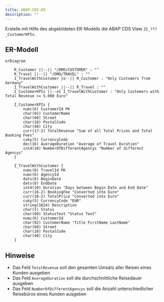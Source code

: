 ```yaml
---
title: ABAP-CDS-05
description: ""
---
```


Erstelle mit Hilfe des abgebildeten ER-Modells die ABAP CDS View `ZI_???_CustomerKPIs`.

## ER-Modell

```mermaid
erDiagram

    R_Customer ||--|| "/DMO/CUSTOMER" : ""
    R_Travel ||--|| "/DMO/TRAVEL" : ""
    I_TravelWithCustomer }o--|| R_Customer : "Only Customers from Germany"
    I_TravelWithCustomer ||--|| R_Travel : ""
    I_CustomerKPIs ||--o{ I_TravelWithCustomer : "Only Customers with Total Revenue >= 5.000 Euro"

    I_CustomerKPIs {
        numc(6) CustomerId PK
        char(92) CustomerName
        char(60) Street
        char(10) PostalCode
        char(40) City
        curr(17-2) TotalRevenue "Sum of all Total Prices and Total Booking Fees"
        cuky(5) CurrencyCode
        dec(16) AverageDuration "Average of Travel Duration"
        int4(10) NumberOfDifferentAgencys "Number of different Agencys"
    }

    I_TravelWithCustomer {
        numc(8) TravelId PK
        numc(6) AgencyId
        dats(8) BeginDate
        dats(8) EndDate
        int4(10) Duration "Days between Begin Date and End Date"
        curr(16-2) BookingFee "Converted into Euro"
        curr(16-2) TotalPrice "Converted into Euro"
        cuky(5) CurrencyCode "EUR"
        string(1024) Description
        char(1) Status
        char(60) StatusText "Status Text"
        numc(6) CustomerId
        char(92) CustomerName "Title FirstName LastName"
        char(60) Street
        char(10) PostalCode
        char(40) City
    }
```

## Hinweise

- Das Feld `TotalRevenue` soll den gesamten Umsatz aller Reisen eines Kunden ausgeben
- Das Feld `AverageDuration` soll die durchschnittliche Reisedauer ausgeben
- Das Feld `NumberOfDifferentAgencys` soll die Anzahl unterschiedlicher Reisebüros eines Kunden ausgeben
